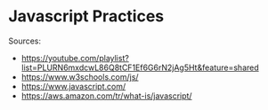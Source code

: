 # Javascript Practices

Sources:
- https://youtube.com/playlist?list=PLURN6mxdcwL86Q8tCF1Ef6G6rN2jAg5Ht&feature=shared
- https://www.w3schools.com/js/
- https://www.javascript.com/
- https://aws.amazon.com/tr/what-is/javascript/